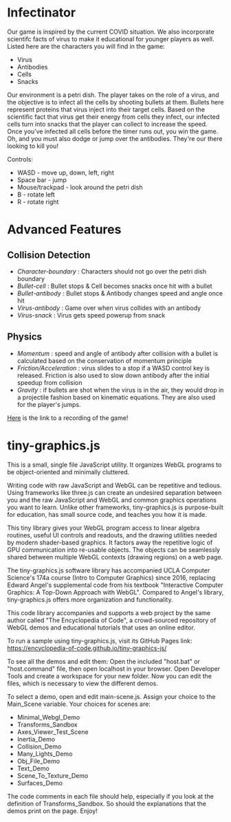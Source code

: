 # Infectinator

Our game is inspired by the current COVID situation. We also incorporate scientifc facts of virus to make it educational for younger players as well.
Listed here are the characters you will find in the game:

* Virus
* Antibodies
* Cells
* Snacks

Our environment is a petri dish. The player takes on the role of a virus, and the objective is to infect all the cells by shooting bullets at them. Bullets here represent proteins that virus inject into their target cells. Based on the scientific fact that virus get their energy from cells they infect, our infected cells turn into snacks that the player can collect to increase the speed. Once you’ve infected all cells before the timer runs out, you win the game. Oh, and you must also dodge or jump over the antibodies. They're our there looking to kill you!

Controls:
* WASD - move up, down, left, right
* Space bar - jump
* Mouse/trackpad - look around the petri dish
* B - rotate left
* R - rotate right

# Advanced Features

## Collision Detection 

* *Character-boundary* : Characters should not go over the petri dish boundary  
* *Bullet-cell* : Bullet stops & Cell becomes snacks once hit with a bullet  
* *Bullet-antibody* : Bullet stops & Antibody changes speed and angle once hit  
* *Virus-antibody* : Game over when virus collides with an antibody  
* *Virus-snack* : Virus gets speed powerup from snack

## Physics

* *Momentum* : speed and angle of antibody after collision with a bullet is calculated based on the conservation of momentum principle
* *Friction/Acceleration* : virus slides to a stop if a WASD control key is released. Friction is also used to slow down antibody after the initial speedup from collision
* *Gravity* : if bullets are shot when the virus is in the air, they would drop in a projectile fashion based on kinematic equations. They are also used for the player's jumps.

[Here](https://streamable.com/lpx1cc) is the link to a recording of the game!

# tiny-graphics.js

This is a small, single file JavaScript utility.  It organizes WebGL programs to be object-oriented and minimally cluttered.  

Writing code with raw JavaScript and WebGL can be repetitive and tedious.  Using frameworks like three.js can create an undesired separation between you and the raw JavaScript and WebGL and common graphics operations you want to learn.  Unlike other frameworks, tiny-graphics.js is purpose-built for education, has small source code, and teaches you how it is made.

This tiny library gives your WebGL program access to linear algebra routines, useful UI controls and readouts, and the drawing utilities needed by modern shader-based graphics.  It factors away the repetitive logic of GPU communication into re-usable objects.  The objects can be seamlessly shared between multiple WebGL contexts (drawing regions) on a web page.

The tiny-graphics.js software library has accompanied UCLA Computer Science's 174a course (Intro to Computer Graphics) since 2016, replacing Edward Angel's supplemental code from his textbook "Interactive Computer Graphics: A Top-Down Approach with WebGL".  Compared to Angel's library, tiny-graphics.js offers more organization and functionality.

This code library accompanies and supports a web project by the same author called "The Encyclopedia of Code", a crowd-sourced repository of WebGL demos and educational tutorials that uses an online editor.

To run a sample using tiny-graphics.js, visit its GitHub Pages link: https://encyclopedia-of-code.github.io/tiny-graphics-js/

To see all the demos and edit them:  Open the included "host.bat" or "host.command" file, then open localhost in your browser.  Open Developer Tools and create a workspace for your new folder.  Now you can edit the files, which is necessary to view the different demos.

To select a demo, open and edit main-scene.js.  Assign your choice to the Main_Scene variable.  Your choices for scenes are:

* Minimal_Webgl_Demo
* Transforms_Sandbox
* Axes_Viewer_Test_Scene
* Inertia_Demo
* Collision_Demo
* Many_Lights_Demo
* Obj_File_Demo
* Text_Demo
* Scene_To_Texture_Demo
* Surfaces_Demo

The code comments in each file should help, especially if you look at the definition of Transforms_Sandbox.  So should the explanations that the demos print on the page.  Enjoy!
